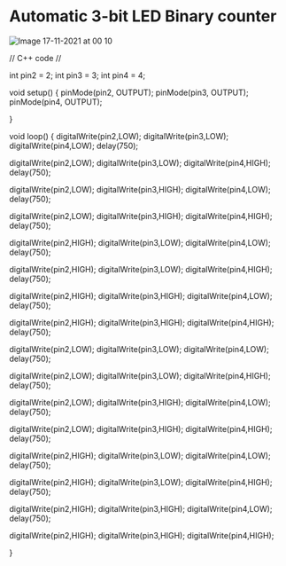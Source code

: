 # Automatic 3-bit LED Binary counter 
![Image 17-11-2021 at 00 10](https://user-images.githubusercontent.com/89038847/142058395-039ec9ed-5d24-43e1-b1b4-42fdac2f136d.jpg)

// C++ code
//

int pin2 = 2;
int pin3 = 3;
int pin4 = 4;

void setup()
{
  pinMode(pin2, OUTPUT);
  pinMode(pin3, OUTPUT);
  pinMode(pin4, OUTPUT);
  
}


void loop()
{
  digitalWrite(pin2,LOW);
  digitalWrite(pin3,LOW);
  digitalWrite(pin4,LOW);
  delay(750);
  
  digitalWrite(pin2,LOW);
  digitalWrite(pin3,LOW);
  digitalWrite(pin4,HIGH);
  delay(750);
  
  digitalWrite(pin2,LOW);
  digitalWrite(pin3,HIGH);
  digitalWrite(pin4,LOW);
  delay(750);
  
  digitalWrite(pin2,LOW);
  digitalWrite(pin3,HIGH);
  digitalWrite(pin4,HIGH);
  delay(750);
  
  digitalWrite(pin2,HIGH);
  digitalWrite(pin3,LOW);
  digitalWrite(pin4,LOW);
  delay(750);
  
  digitalWrite(pin2,HIGH);
  digitalWrite(pin3,LOW);
  digitalWrite(pin4,HIGH);
  delay(750);
  
  digitalWrite(pin2,HIGH);
  digitalWrite(pin3,HIGH);
  digitalWrite(pin4,LOW);
  delay(750);
  
  digitalWrite(pin2,HIGH);
  digitalWrite(pin3,HIGH);
  digitalWrite(pin4,HIGH);
  delay(750);
  
  digitalWrite(pin2,LOW);
  digitalWrite(pin3,LOW);
  digitalWrite(pin4,LOW);
  delay(750);
  
  digitalWrite(pin2,LOW);
  digitalWrite(pin3,LOW);
  digitalWrite(pin4,HIGH);
  delay(750);
  
  digitalWrite(pin2,LOW);
  digitalWrite(pin3,HIGH);
  digitalWrite(pin4,LOW);
  delay(750);
  
  digitalWrite(pin2,LOW);
  digitalWrite(pin3,HIGH);
  digitalWrite(pin4,HIGH);
  delay(750);
  
  digitalWrite(pin2,HIGH);
  digitalWrite(pin3,LOW);
  digitalWrite(pin4,LOW);
  delay(750);
  
  digitalWrite(pin2,HIGH);
  digitalWrite(pin3,LOW);
  digitalWrite(pin4,HIGH);
  delay(750);
  
  digitalWrite(pin2,HIGH);
  digitalWrite(pin3,HIGH);
  digitalWrite(pin4,LOW);
  delay(750);
  
  digitalWrite(pin2,HIGH);
  digitalWrite(pin3,HIGH);
  digitalWrite(pin4,HIGH);
  
}
